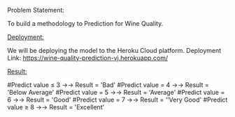 Problem Statement:

To build a methodology to Prediction for Wine Quality.


<Deployment:>

We will be deploying the model to the Heroku Cloud platform. 
Deployment Link: https://wine-quality-prediction-vj.herokuapp.com/



<Result:>

#Predict value  ≤  3  →→    Result = 'Bad'
#Predict value = 4    →→   Result = 'Below Average'
#Predict value  =  5  →→   Result = 'Average'
#Predict value =  6   →→   Result = 'Good'
#Predict value  =  7  →→   Result = ‘'Very Good'
#Predict value ≥  8  →→   Result = 'Excellent'


